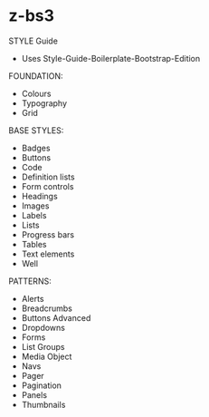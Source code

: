 # z-bs3

STYLE Guide

- Uses Style-Guide-Boilerplate-Bootstrap-Edition

FOUNDATION:
- Colours
- Typography
- Grid

BASE STYLES:
- Badges
- Buttons
- Code
- Definition lists
- Form controls  
- Headings
- Images
- Labels
- Lists   
- Progress bars
- Tables
- Text elements
- Well

PATTERNS:
- Alerts
- Breadcrumbs
- Buttons Advanced
- Dropdowns
- Forms
- List Groups
- Media Object
- Navs
- Pager
- Pagination
- Panels
- Thumbnails   
